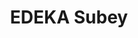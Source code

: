 ---
title: "EDEKA Subey"
url: /buchholz-in-der-nordheide/edeka-subey-hamburger-strasse/
shop: Supermarkt
---